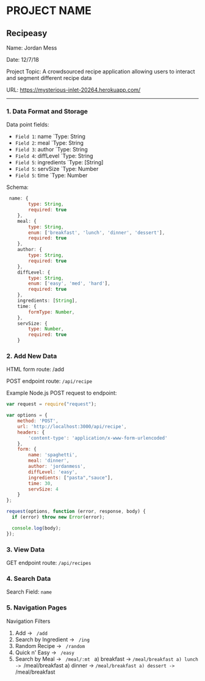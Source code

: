 
# PROJECT NAME
Recipeasy
---

Name: Jordan Mess

Date: 12/7/18

Project Topic: A crowdsourced recipe application allowing users to interact and segment different recipe data

URL: https://mysterious-inlet-20264.herokuapp.com/

---


### 1. Data Format and Storage

Data point fields:
- `Field 1`: name       `Type: String
- `Field 2`: meal       `Type: String
- `Field 3`: author     `Type: String
- `Field 4`: diffLevel       `Type: String
- `Field 5`: ingredients        `Type: [String]
- `Field 5`: servSize       `Type: Number
- `Field 5`: time        `Type: Number



Schema: 
```javascript
 name: {
        type: String,
        required: true
    },
    meal: {
        type: String,
        enum: ['breakfast', 'lunch', 'dinner', 'dessert'],
        required: true
    },
    author: {
        type: String,
        required: true
    },
    diffLevel: {
        type: String,
        enum: ['easy', 'med', 'hard'],
        required: true
    },
    ingredients: [String],
    time: {
        formType: Number,
    },
    servSize: {
        type: Number,
        required: true
    }
```

### 2. Add New Data

HTML form route: /add

POST endpoint route: `/api/recipe`

Example Node.js POST request to endpoint: 
```javascript
var request = require("request");

var options = { 
    method: 'POST',
    url: 'http://localhost:3000/api/recipe',
    headers: { 
        'content-type': 'application/x-www-form-urlencoded' 
    },
    form: { 
        name: 'spaghetti',
        meal: 'dinner',
        author: 'jordanmess',
        diffLevel: 'easy',
        ingredients: ["pasta","sauce"],
        time: 30,
        servSize: 4
    } 
};

request(options, function (error, response, body) {
  if (error) throw new Error(error);

  console.log(body);
});
```

### 3. View Data

GET endpoint route: `/api/recipes`

### 4. Search Data

Search Field: `name`

### 5. Navigation Pages

Navigation Filters
1. Add -> `  /add  `
2. Search by Ingredient -> `  /ing  `
3. Random Recipe -> `  /random  `
4. Quick n' Easy -> `  /easy  `
5. Search by Meal -> `  /meal/:mt  `
   a) breakfast -> `/meal/breakfast
   a) lunch -> `/meal/breakfast
   a) dinner -> `/meal/breakfast
   a) dessert -> `/meal/breakfast

